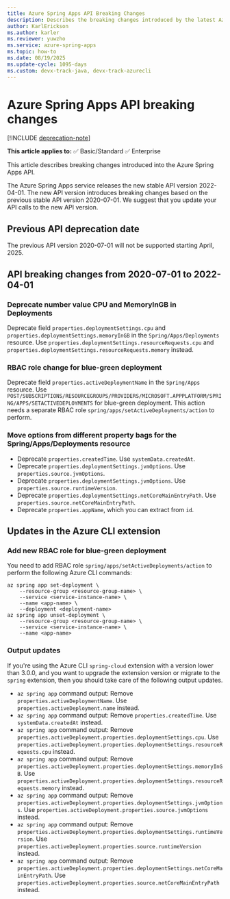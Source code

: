 ```yaml
---
title: Azure Spring Apps API Breaking Changes
description: Describes the breaking changes introduced by the latest Azure Spring Apps stable API version.
author: KarlErickson
ms.author: karler
ms.reviewer: yuwzho
ms.service: azure-spring-apps
ms.topic: how-to
ms.date: 08/19/2025
ms.update-cycle: 1095-days
ms.custom: devx-track-java, devx-track-azurecli
---
```


# Azure Spring Apps API breaking changes

[!INCLUDE [deprecation-note](../includes/deprecation-note.md)]

**This article applies to:** ✅ Basic/Standard ✅ Enterprise

This article describes breaking changes introduced into the Azure Spring Apps API.

The Azure Spring Apps service releases the new stable API version 2022-04-01. The new API version introduces breaking changes based on the previous stable API version 2020-07-01. We suggest that you update your API calls to the new API version.

## Previous API deprecation date

The previous API version 2020-07-01 will not be supported starting April, 2025.

## API breaking changes from 2020-07-01 to 2022-04-01

### Deprecate number value CPU and MemoryInGB in Deployments

Deprecate field `properties.deploymentSettings.cpu` and `properties.deploymentSettings.memoryInGB` in the `Spring/Apps/Deployments` resource. Use `properties.deploymentSettings.resourceRequests.cpu` and `properties.deploymentSettings.resourceRequests.memory` instead.

### RBAC role change for blue-green deployment

Deprecate field `properties.activeDeploymentName` in the `Spring/Apps` resource. Use `POST/SUBSCRIPTIONS/RESOURCEGROUPS/PROVIDERS/MICROSOFT.APPPLATFORM/SPRING/APPS/SETACTIVEDEPLOYMENTS` for blue-green deployment. This action needs a separate RBAC role `spring/apps/setActiveDeployments/action` to perform.

### Move options from different property bags for the Spring/Apps/Deployments resource

- Deprecate `properties.createdTime`. Use `systemData.createdAt`.
- Deprecate `properties.deploymentSettings.jvmOptions`. Use `properties.source.jvmOptions`.
- Deprecate `properties.deploymentSettings.jvmOptions`. Use `properties.source.runtimeVersion`.
- Deprecate `properties.deploymentSettings.netCoreMainEntryPath`. Use `properties.source.netCoreMainEntryPath`.
- Deprecate `properties.appName`, which you can extract from `id`.

## Updates in the Azure CLI extension

### Add new RBAC role for blue-green deployment

You need to add RBAC role `spring/apps/setActiveDeployments/action` to perform the following Azure CLI commands:

```azurecli
az spring app set-deployment \
    --resource-group <resource-group-name> \
    --service <service-instance-name> \
    --name <app-name> \
    --deployment <deployment-name>
az spring app unset-deployment \
    --resource-group <resource-group-name> \
    --service <service-instance-name> \
    --name <app-name>
```

### Output updates

If you're using the Azure CLI `spring-cloud` extension with a version lower than 3.0.0, and you want to upgrade the extension version or migrate to the `spring` extension, then you should take care of the following output updates.

- `az spring app` command output: Remove `properties.activeDeploymentName`. Use `properties.activeDeployment.name` instead.
- `az spring app` command output: Remove `properties.createdTime`. Use `systemData.createdAt` instead.
- `az spring app` command output: Remove `properties.activeDeployment.properties.deploymentSettings.cpu`. Use `properties.activeDeployment.properties.deploymentSettings.resourceRequests.cpu` instead.
- `az spring app` command output: Remove `properties.activeDeployment.properties.deploymentSettings.memoryInGB`. Use `properties.activeDeployment.properties.deploymentSettings.resourceRequests.memory` instead.
- `az spring app` command output: Remove `properties.activeDeployment.properties.deploymentSettings.jvmOptions`. Use `properties.activeDeployment.properties.source.jvmOptions` instead.
- `az spring app` command output: Remove `properties.activeDeployment.properties.deploymentSettings.runtimeVersion`. Use `properties.activeDeployment.properties.source.runtimeVersion` instead.
- `az spring app` command output: Remove `properties.activeDeployment.properties.deploymentSettings.netCoreMainEntryPath`. Use `properties.activeDeployment.properties.source.netCoreMainEntryPath` instead.
